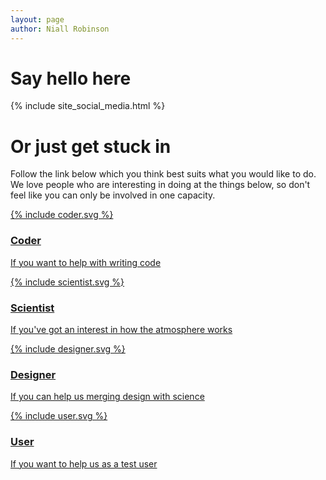 ```yaml
---
layout: page
author: Niall Robinson
---
```


<h1>Say hello here</h1>
<div class="social-icons-lg">
	{% include site_social_media.html %}
</div>

<h1>Or just get stuck in</h1>
<p>Follow the link below which you think best suits what you would like to do. We love people who are interesting in doing at the things below, so don't feel like you can only be involved in one capacity.</p>
<div class="container">
		<div class="row">
			<div class="col-xs-6">
				<div class="stream">
					<a href="coder/">
						{% include coder.svg %}
						<div class="caption">
							<h3>Coder</h3>
							<p class="hidden-xs">If you want to help with writing code</p>
						</div>
					</a>
				</div>
			</div>
			<div class="col-xs-6">
				<div class="stream">
					<a href="scientist/">
						{% include scientist.svg %}
						<div class="caption">
							<h3>Scientist</h3>
							<p class="hidden-xs">If you've got an interest in how the atmosphere works</p>
						</div>
					</a>
				</div>
			</div>
		</div>
		<div class="row">
			<div class="col-xs-6">
				<div class="stream">
					<a href="designer/">
						{% include designer.svg %}
						<div class="caption">
							<h3>Designer</h3>
							<p class="hidden-xs">If you can help us merging design with science</p>
						</div>
					</a>
				</div>
			</div>
			<div class="col-xs-6">
				<div class="stream">
					<a href="user/">
						{% include user.svg %}
						<div class="caption">
							<h3>User</h3>
							<p class="hidden-xs">If you want to help us as a test user</p>
						</div>
					</a>
				</div>
			</div>
		</div>
	</div>
</div>
